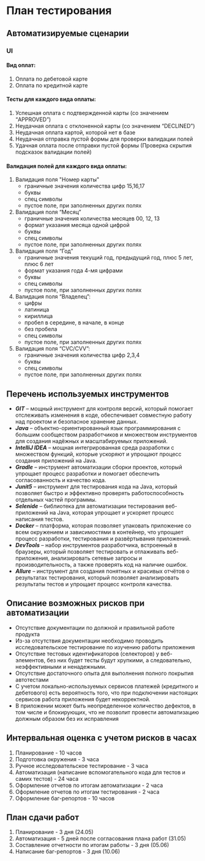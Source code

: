 # План тестирования

## Автоматизируемые сценарии

### UI

#### Вид оплат:

1. Оплата по дебетовой карте
1. Оплата по кредитной карте

#### Тесты для каждого вида оплаты:

1. Успешная оплата с подтвержденной карты (со значением “APPROVED”)
1. Неудачная оплата с отклоненной карты (со значением “DECLINED”)
1. Неудачная оплата картой, которой нет в базе
1. Неудачная отправка пустой формы для проверки валидации полей
1. Удачная оплата после отправки пустой формы (Проверка скрытия подсказок валидации полей)

#### Валидация полей для каждого вида оплаты:

1. Валидация поля "Номер карты"
    - граничные значения количества цифр 15,16,17
    - буквы
    - спец символы
    - пустое поле, при заполненных других полях
1. Валидация поля “Месяц”
    - граничные значения количества месяцев 00, 12, 13
    - формат указания месяца одной цифрой
    - буквы
    - спец символы
    - пустое поле, при заполненных других полях
1. Валидация поля “Год”
    - граничные значения текущий год, предыдущий год, плюс 5 лет, плюс 6 лет
    - формат указания года 4-мя цифрами
    - буквы
    - спец символы
    - пустое поле, при заполненных других полях
1. Валидация поля “Владелец”:
    - цифры
    - латиница
    - кириллица
    - пробел в середине, в начале, в конце
    - без пробела
    - спец символы
    - пустое поле, при заполненных других полях
1. Валидация поля “CVC/CVV”:
    - граничные значения количества цифр 2,3,4
    - буквы
    - спец символы
    - пустое поле, при заполненных других полях

## Перечень используемых инструментов

- ***GIT*** – мощный инструмент для контроля версий, который помогает отслеживать изменения в коде, обеспечивает
  совместную работу над проектом и безопасное хранение данных.
- ***Java*** – объектно-ориентированный язык программирования с большим сообществом разработчиков и множеством
  инструментов для создания надёжных и масштабируемых приложений.
- ***IntelliJ IDEA*** – мощная интегрированная среда разработки с множеством функций, которые ускоряют и упрощают
  процесс создания приложений на Java.
- ***Gradle*** – инструмент автоматизации сборки проектов, который упрощает процесс разработки и помогает обеспечить
  согласованность и качество кода.
- ***Junit5*** – инструмент для тестирования кода на Java, который позволяет быстро и эффективно проверять
  работоспособность отдельных частей программы.
- ***Selenide*** – библиотека для автоматизации тестирования веб-приложений на Java, которая упрощает и ускоряет процесс
  написания тестов.
- ***Docker*** – платформа, которая позволяет упаковать приложение со всем окружением и зависимостями в контейнер, что
  упрощает процесс разработки, тестирования и развёртывания приложений.
- ***DevTools*** – набор инструментов разработчика, встроенный в браузеры, который позволяет тестировать и отлаживать
  веб-приложения, анализировать сетевые запросы и производительность, а также проверять код на наличие ошибок.
- ***Allure*** – инструмент для создания понятных и красивых отчётов о результатах тестирования, который позволяет
  анализировать результаты тестов и упрощает процесс контроля качества.

## Описание возможных рисков при автоматизации

- Отсутствие документации по должной и правильной работе продукта
- Из-за отсутствия документации необходимо проводить исследовательское тестирование по изучению работы приложения
- Отсутствие тестовых идентификаторов (селекторов) у веб-элементов, без них будет тесты будут хрупкими, а следовательно,
  неэффективными и ненадежными.
- Отсутствие достаточного опыта для выполнения полного покрытия автотестами
- С учетом локально-используемых сервисов платежей (кредитного и дебетового) есть вероятность того, что при подключении
  настоящих сервисов работа приложения будет некорректной.
- В приложении может быть неопределенное количество дефектов, в том числе и блокирующих, что не позволит провести
  автоматизацию должным образом без их исправления

## Интервальная оценка с учетом рисков в часах

1. Планирование - 10 часов
1. Подготовка окружения - 3 часа
1. Ручное исследовательское тестирование - 3 часа
1. Автоматизация (написание вспомогательного кода для тестов и самих тестов) - 24 часа
1. Оформление отчетов по итогам автоматизации - 2 часа
1. Оформление отчетов по итогам тестирования - 2 часа
1. Оформление баг-репортов - 10 часов

## План сдачи работ

1. Планирование - 3 дня (24.05)
1. Автоматизация - 5 дней после согласования плана работ (31.05)
1. Составление отчетности по итогам работы - 3 дня (05.06)
1. Написание баг-репортов - 3 дня (10.06)